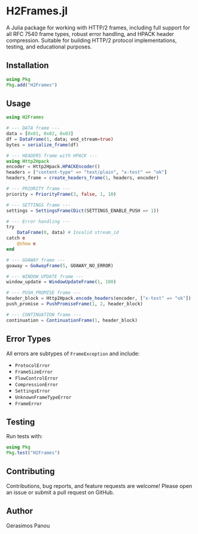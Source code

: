 # H2Frames.jl

A Julia package for working with HTTP/2 frames, including full support for all RFC 7540 frame types, robust error handling, and HPACK header compression. Suitable for building HTTP/2 protocol implementations, testing, and educational purposes.

## Installation

```julia
using Pkg
Pkg.add("H2Frames")
```

## Usage

```julia
using H2Frames

# --- DATA frame ---
data = [0x01, 0x02, 0x03]
df = DataFrame(1, data; end_stream=true)
bytes = serialize_frame(df)

# --- HEADERS frame with HPACK ---
using Http2Hpack
encoder = Http2Hpack.HPACKEncoder()
headers = ["content-type" => "text/plain", "x-test" => "ok"]
headers_frame = create_headers_frame(1, headers, encoder)

# --- PRIORITY frame ---
priority = PriorityFrame(3, false, 1, 10)

# --- SETTINGS frame ---
settings = SettingsFrame(Dict(SETTINGS_ENABLE_PUSH => 1))

# --- Error handling ---
try
    DataFrame(0, data) # Invalid stream_id
catch e
    @show e
end

# --- GOAWAY frame ---
goaway = GoAwayFrame(5, GOAWAY_NO_ERROR)

# --- WINDOW_UPDATE frame ---
window_update = WindowUpdateFrame(1, 100)

# --- PUSH_PROMISE frame ---
header_block = Http2Hpack.encode_headers(encoder, ["x-test" => "ok"])
push_promise = PushPromiseFrame(1, 2, header_block)

# --- CONTINUATION frame ---
continuation = ContinuationFrame(1, header_block)
```

## Error Types

All errors are subtypes of `FrameException` and include:
- `ProtocolError`
- `FrameSizeError`
- `FlowControlError`
- `CompressionError`
- `SettingsError`
- `UnknownFrameTypeError`
- `FrameError`

## Testing

Run tests with:

```julia
using Pkg
Pkg.test("H2Frames")
```

## Contributing

Contributions, bug reports, and feature requests are welcome! Please open an issue or submit a pull request on GitHub.

## Author

Gerasimos Panou
